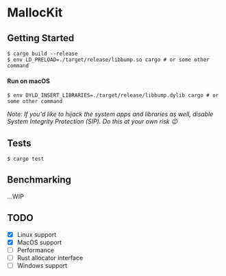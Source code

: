 # MallocKit

## Getting Started

```console
$ cargo build --release
$ env LD_PRELOAD=./target/release/libbump.so cargo # or some other command
```
#### Run on macOS

```console
$ env DYLD_INSERT_LIBRARIES=./target/release/libbump.dylib cargo # or some other command
```

*Note: If you'd like to hijack the system apps and libraries as well, disable System Integrity Protection (SIP). Do this at your own risk 😉*

## Tests

```console
$ cargo test
```

## Benchmarking

...WIP

## TODO

- [x] Linux support
- [x] MacOS support
- [ ] Performance
- [ ] Rust allocator interface
- [ ] Windows support
